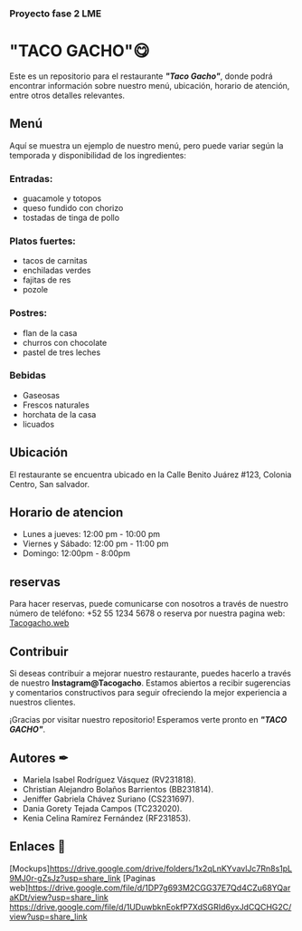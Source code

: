 ### Proyecto fase 2 LME

# "TACO GACHO"😋

Este es un repositorio para el restaurante ***"Taco Gacho"***, donde podrá encontrar información sobre nuestro menú, ubicación, horario de atención, entre otros detalles relevantes.

## Menú
Aquí se muestra un ejemplo de nuestro menú, pero puede variar según la temporada y disponibilidad de los ingredientes:

### Entradas:
* guacamole y totopos
* queso fundido con chorizo
* tostadas de tinga de pollo
### Platos fuertes:
* tacos de carnitas
* enchiladas verdes
* fajitas de res
* pozole
### Postres:
* flan de la casa
* churros con chocolate
* pastel de tres leches
### Bebidas
* Gaseosas
* Frescos naturales
* horchata de la casa 
* licuados

## Ubicación
El restaurante se encuentra ubicado en la Calle Benito Juárez #123, Colonia Centro, San salvador.

## Horario de atencion
* Lunes a jueves: 12:00 pm - 10:00 pm
* Viernes y Sábado: 12:00 pm - 11:00 pm
* Domingo: 12:00pm - 8:00pm

## reservas
Para hacer reservas, puede comunicarse con nosotros a través de nuestro número de teléfono: +52 55 1234 5678 o reserva por nuestra pagina web: [Tacogacho.web](reserva)

## Contribuir
Si deseas contribuir a mejorar nuestro restaurante, puedes hacerlo a través de nuestro **Instagram@Tacogacho**. Estamos abiertos a recibir sugerencias y comentarios constructivos para seguir ofreciendo la mejor experiencia a nuestros clientes.

¡Gracias por visitar nuestro repositorio! Esperamos verte pronto en ***"TACO GACHO"***.

## Autores ✒
* Mariela Isabel Rodríguez Vásquez (RV231818).
* Christian Alejandro Bolaños Barrientos (BB231814).
* Jeniffer Gabriela Chávez Suriano (CS231697).
* Dania Gorety Tejada Campos (TC232020).
* Kenia Celina Ramírez Fernández (RF231853).

## Enlaces 👀
[Mockups]https://drive.google.com/drive/folders/1x2qLnKYvavlJc7Rn8s1pL9MJ0r-gZsJz?usp=share_link
[Paginas web]https://drive.google.com/file/d/1DP7g693M2CGG37E7Qd4CZu68YQaraKDt/view?usp=share_link
https://drive.google.com/file/d/1UDuwbknEokfP7XdSGRId6yxJdCQCHG2C/view?usp=share_link




